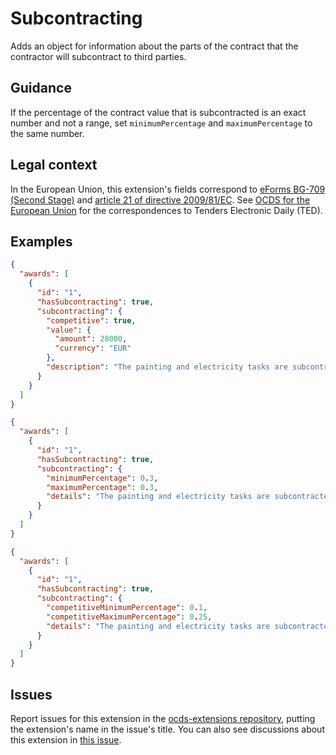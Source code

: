 # Subcontracting

Adds an object for information about the parts of the contract that the contractor will subcontract to third parties.

## Guidance

If the percentage of the contract value that is subcontracted is an exact number and not a range, set `minimumPercentage` and `maximumPercentage` to the same number.

## Legal context

In the European Union, this extension's fields correspond to [eForms BG-709 (Second Stage)](https://github.com/eForms/eForms) and [article 21 of directive 2009/81/EC](https://eur-lex.europa.eu/legal-content/EN/TXT/HTML/?uri=CELEX:32009L0081&from=EN#d1e2623-76-1). See [OCDS for the European Union](http://standard.open-contracting.org/profiles/eu/master/en/) for the correspondences to Tenders Electronic Daily (TED).

## Examples

```json
{
  "awards": [
    {
      "id": "1",
      "hasSubcontracting": true,
      "subcontracting": {
        "competitive": true,
        "value": {
          "amount": 28000,
          "currency": "EUR"
        },
        "description": "The painting and electricity tasks are subcontracted."
      }
    }
  ]
}
```

```json
{
  "awards": [
    {
      "id": "1",
      "hasSubcontracting": true,
      "subcontracting": {
        "minimumPercentage": 0.3,
        "maximumPercentage": 0.3,
        "details": "The painting and electricity tasks are subcontracted."
      }
    }
  ]
}
```

```json
{
  "awards": [
    {
      "id": "1",
      "hasSubcontracting": true,
      "subcontracting": {
        "competitiveMinimumPercentage": 0.1,
        "competitiveMaximumPercentage": 0.25,
        "details": "The painting and electricity tasks are subcontracted."
      }
    }
  ]
}
```

## Issues

Report issues for this extension in the [ocds-extensions repository](https://github.com/open-contracting/ocds-extensions/issues), putting the extension's name in the issue's title. You can also see discussions about this extension in [this issue](https://github.com/open-contracting-extensions/ocds_subcontracting_extension/issues/2).
